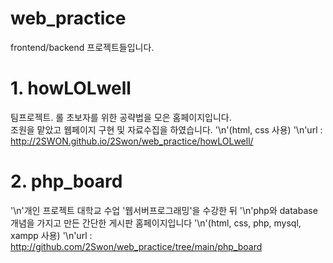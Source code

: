 # web_practice
frontend/backend 프로젝트들입니다.

# 1. howLOLwell
팀프로젝트. 롤 초보자를 위한 공략법을 모은 홈페이지입니다. 
<br>조원을 맡았고 웹페이지 구현 및 자료수집을 하였습니다.
'\n'(html, css 사용)
'\n'url : http://2SWON.github.io/2Swon/web_practice/howLOLwell/
# 2. php_board
'\n'개인 프로젝트 대학교 수업 '웹서버프로그래밍'을 수강한 뒤 
'\n'php와 database 개념을 가지고 만든 간단한 게시판 홈페이지입니다 
'\n'(html, css, php, mysql, xampp 사용)
'\n'url : http://github.com/2Swon/web_practice/tree/main/php_board
